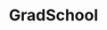 ---
title: GradSchool
crosslinks:
- gradadmissions
- xkcd
- autotldr
- college
- GRE
- livven
- AskReddit
- AskAcademia
- cscareerquestions
- SuicideWatch
- SampleSize
- aww
- AcademicPsychology
- PhD
- weddingplanning
- roasting
- AskHistorians
- uofm
- California
- math
---